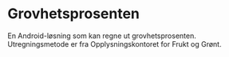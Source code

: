# Grovhetsprosenten

En Android-løsning som kan regne ut grovhetsprosenten. Utregningsmetode er fra Opplysningskontoret for Frukt og Grønt.
